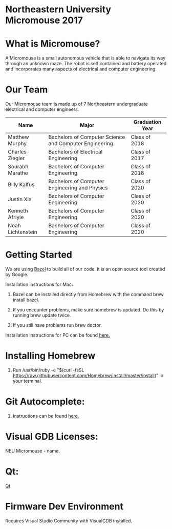 # Northeastern University Micromouse 2017

# What is Micromouse?
A Micromouse is a small autonomous vehicle that is able to navigate its way through an unknown maze. 
The robot is self contained and battery operated and incorporates many aspects of electrical and computer engineering.

# Our Team
Our Micromouse team is made up of 7 Northeastern undergraduate electrical and computer engineers.

| Name | Major | Graduation Year |
| ---------- | ---------- |----- |
| Matthew Murphy | Bachelors of Computer Science and Computer Engineering | Class of 2018 |
| Charles Ziegler |Bachelors of Electrical Engineering | Class of 2017 |
| Sourabh Marathe | Bachelors of Computer Engineering | Class of 2018 |
| Billy Kalfus |Bachelors of Computer Engineering and Physics | Class of 2020 |
| Justin Xia | Bachelors of Computer Engineering | Class of 2020 |
| Kenneth Afriyie |Bachelors of Computer Engineering | Class of 2020 |
| Noah Lichtenstein | Bachelors of Computer Engineering | Class of 2020 |


# Getting Started
We are using [Bazel](https://bazel.io/) to build all of our code. It is an open source tool created
by Google.

Installation instructions for Mac:

1. Bazel can be installed directly from Homebrew with the command brew install bazel.

2. If you encounter problems, make sure homebrew is updated. Do this by running brew update twice.

3. If you still have problems run brew doctor. 


Installation instructions for PC can be found [here.](https://bazel.io/versions/master/docs/windows.html)

# Installing Homebrew
1. Run /usr/bin/ruby -e "$(curl -fsSL https://raw.githubusercontent.com/Homebrew/install/master/install)"
in your terminal.


# Git Autocomplete:
	
1. Instructions can be found [here.](http://code-worrier.com/blog/autocomplete-git/)

# Visual GDB Licenses:
NEU Micromouse - name.

# Qt:
[Qt](https://www.qt.io)

# Firmware Dev Environment

Requires Visual Studio Community with VisualGDB installed.


